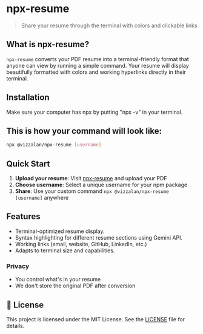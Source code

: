# npx-resume

> Share your resume through the terminal with colors and clickable links

## What is npx-resume?

`npx-resume` converts your PDF resume into a terminal-friendly format that anyone can view by running a simple command. Your resume will display beautifully formatted with colors and working hyperlinks directly in their terminal.

## Installation

Make sure your computer has npx by putting "npx -v" in your terminal.

## This is how your command will look like:
```bash
npx @vizzalan/npx-resume [username]
```

## Quick Start

1. **Upload your resume**: Visit [npx-resume](https://npx-resume.vercel.app/) and upload your PDF
2. **Choose username**: Select a unique username for your npm package
3. **Share**: Use your custom command `npx @vizzalan/npx-resume [username]` anywhere

## Features

- Terminal-optimized resume display.
- Syntax highlighting for different resume sections using Gemini API.
- Working links (email, website, GitHub, LinkedIn, etc.)
- Adapts to terminal size and capabilities.

### Privacy

- You control what's in your resume
- We don't store the original PDF after conversion
  
## 📄 License

This project is licensed under the MIT License. See the [LICENSE](LICENSE) file for details.
